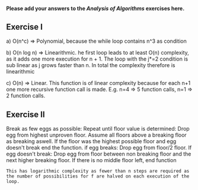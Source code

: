 #### Please add your answers to the ***Analysis of  Algorithms*** exercises here.

## Exercise I

a)
O(n^c) => Polynomial, because the while loop contains n^3 as condition

b)
O(n log n) => Linearithmic. he first loop leads to at least O(n) complexity, as it adds one more execution for n + 1. The loop with the j*=2 condition is sub linear as j grows faster than n. In total the complexity therefore is linearithmic

c)
O(n) => Linear. This function is of linear complexity because for each n+1 one more recursive function call is made. E.g. n=4 => 5 function calls, n=1 => 2 function calls.

## Exercise II
Break as few eggs as possible: 
Repeat until floor value is determined:
    Drop egg from highest unproven floor. Assume all floors above a breaking floor as breaking aswell.
        If the floor was the highest possible floor and egg doesn't break end the function. 
    if egg breaks: Drop egg from floor/2 floor.
    If egg doesn't break: Drop egg from floor between non breaking floor and the next higher breaking floor.
    If there is no middle floor left, end function

    This has logarithmic complexity as fewer than n steps are required as the number of possibilities for f are halved on each execution of the loop.

